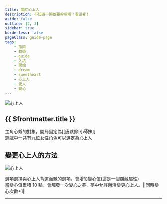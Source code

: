 ```yaml
---
title: 關於心上人
description: 不知道一開始要幹嘛嗎？看這裡！
aside: false
outline: [2, 3]
sidebar: true
borderless: false
pageClass: guide-page
tags:
    - 指南
    - 教學
    - guide
    - 入坑
    - 開始
    - dream
    - sweetheart
    - 心上人
    - 愛人
    - 變心
---
```


<img class='guide-img' src='/images/guide/dream-sweetheart.jpg' alt='心上人'>

## {{ $frontmatter.title }}

主角心繫的對象，開局固定為[[唐默鈴|小師妹]]  
遊戲中一共有九位女性角色可以選定為心上人

## 變更心上人的方法

<img class='guide-img' src='/images/guide/change-heart.jpg' alt='心上人'>

<br>

選項選擇與心上人背道而馳的選項，會增加變心值(這是一個隱藏屬性)  
當變心值累積 10 點，會觸發一次變心之夢，夢中允許趙活變更心上人。<MarkdownWrapper>||同時變心次數+1||</MarkdownWrapper>

---

<!--@include: @/people/dream-sweetheart.md-->
